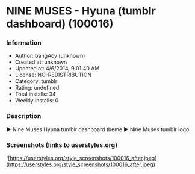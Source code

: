 # NINE MUSES - Hyuna (tumblr dashboard) (100016)

### Information
- Author: bangAcy (unknown)
- Created at: unknown
- Updated at: 4/6/2014, 9:01:40 AM
- License: NO-REDISTRIBUTION
- Category: tumblr
- Rating: undefined
- Total installs: 34
- Weekly installs: 0


### Description
► Nine Muses Hyuna tumblr dashboard theme
► Nine Muses tumblr logo


### Screenshots (links to userstyles.org)
![https://userstyles.org/style_screenshots/100016_after.jpeg](https://userstyles.org/style_screenshots/100016_after.jpeg)


